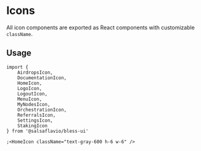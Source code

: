 # Icons

All icon components are exported as React components with customizable `className`.

## Usage

```tsx
import {
	AirdropsIcon,
	DocumentationIcon,
	HomeIcon,
	LogoIcon,
	LogoutIcon,
	MenuIcon,
	MyNodesIcon,
	OrchestrationIcon,
	ReferralsIcon,
	SettingsIcon,
	StakingIcon
} from '@salsaflavio/bless-ui'

;<HomeIcon className="text-gray-600 h-6 w-6" />
```
